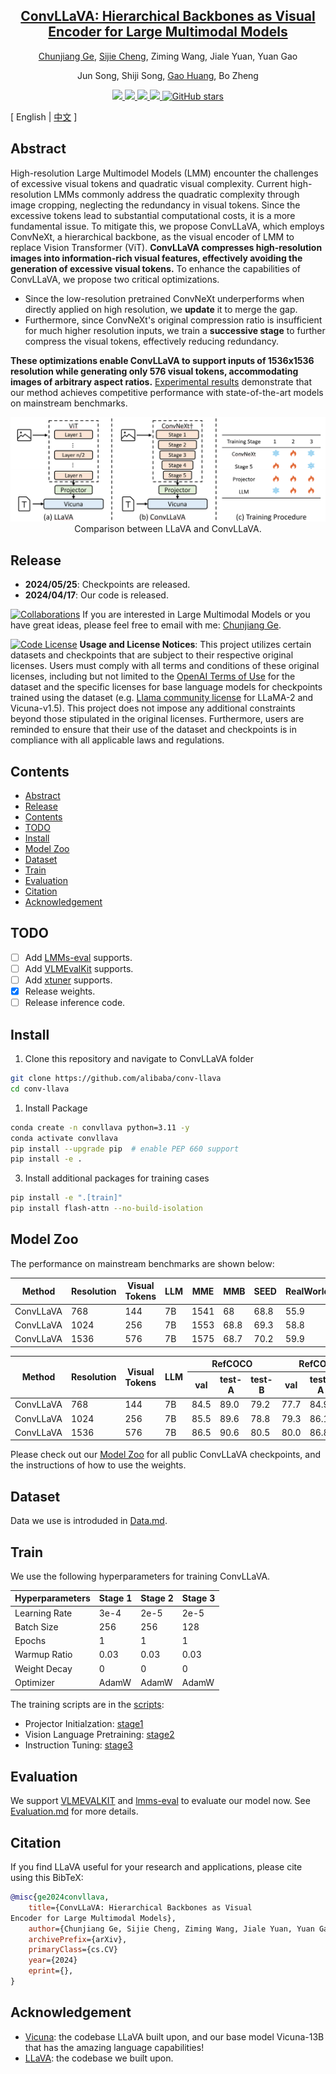 <div align="center">

<h2><a href="https://github.com/alibaba/conv-llava">ConvLLaVA: Hierarchical Backbones as Visual Encoder for Large Multimodal Models</a></h2>

[Chunjiang Ge](https://john-ge.github.io/), [Sijie Cheng](https://adacheng.github.io/), Ziming Wang, Jiale Yuan, Yuan Gao

Jun Song, Shiji Song, [Gao Huang](https://www.gaohuang.net/), Bo Zheng

</div>

<p align="center">
    <a href="https://arxiv.org/abs/"> 
        <img src="https://img.shields.io/badge/arXiv-2405.-b31b1b.svg">
    </a>
    <a href="https://huggingface.co/collections/ConvLLaVA/convllava-66519ef0ccdee62544bd19bf"> 
        <img src="https://img.shields.io/badge/🤗%20Hugging%20Face-Models-ffd21e">
    </a>
    <a href="https://modelscope.cn/organization/ConvLLaVA?tab=model"> 
        <img src="https://img.shields.io/badge/🤖%20ModelScope-Models-5f4cf2.svg">
    </a>
    <a href="https://wisemodel.cn/organization/ConvLLaVA"> 
        <img src="https://img.shields.io/badge/WiseModel-Models-571282.svg">
    </a>
    <a href="https://github.com/alibaba/conv-llava/stargazers">
        <img alt="GitHub stars" src="https://img.shields.io/github/stars/alibaba/conv-llava?color=ccf" />
    </a>
</p>

<span>[ English | <a href="README_zh.md">中文</a> ]</span>

## Abstract

High-resolution Large Multimodel Models (LMM) encounter the challenges of excessive visual tokens and quadratic visual complexity. Current high-resolution LMMs commonly address the quadratic complexity through image cropping, neglecting the redundancy in visual tokens. Since the excessive tokens lead to substantial computational costs, it is a more fundamental issue. To mitigate this, we propose ConvLLaVA, which employs ConvNeXt, a hierarchical backbone, as the visual encoder of LMM to replace Vision Transformer (ViT). **ConvLLaVA compresses high-resolution images into information-rich visual features, effectively avoiding the generation of excessive visual tokens.** To enhance the capabilities of ConvLLaVA, we propose two critical optimizations.

- Since the low-resolution pretrained ConvNeXt underperforms when directly applied on high resolution, we **update** it to merge the gap.
- Furthermore, since ConvNeXt's original compression ratio is insufficient for much higher resolution inputs, we train a **successive stage** to further compress the visual tokens, effectively reducing redundancy.

**These optimizations enable ConvLLaVA to support inputs of 1536x1536 resolution while generating only 576 visual tokens, accommodating images of arbitrary aspect ratios.** [Experimental results](#model-zoo) demonstrate that our method achieves competitive performance with state-of-the-art models on mainstream benchmarks.

<div align="center">
  <img src="asset/method.png" width=600" />
</div>
<div align="center">
  <figcaption>Comparison between LLaVA and ConvLLaVA.</figcaption>
</div>

## Release

- **2024/05/25**: Checkpoints are released.
- **2024/04/17**: Our code is released.

[![Collaborations](https://img.shields.io/badge/Welcome-Collaborations-b31b1b.svg)](mailto:gecj20@mails.tsinghua.edu.cn)
If you are interested in Large Multimodal Models or you have great ideas, please feel free to email with me: [Chunjiang Ge](mailto:gecj20@mails.tsinghua.edu.cn).

[![Code License](https://img.shields.io/badge/Code%20License-Apache_2.0-green.svg)](https://github.com/tatsu-lab/stanford_alpaca/blob/main/LICENSE)
**Usage and License Notices**: This project utilizes certain datasets and checkpoints that are subject to their respective original licenses. Users must comply with all terms and conditions of these original licenses, including but not limited to the [OpenAI Terms of Use](https://openai.com/policies/terms-of-use) for the dataset and the specific licenses for base language models for checkpoints trained using the dataset (e.g. [Llama community license](https://ai.meta.com/llama/license/) for LLaMA-2 and Vicuna-v1.5). This project does not impose any additional constraints beyond those stipulated in the original licenses. Furthermore, users are reminded to ensure that their use of the dataset and checkpoints is in compliance with all applicable laws and regulations.

## Contents
- [Abstract](#abstract)
- [Release](#release)
- [Contents](#contents)
- [TODO](#todo)
- [Install](#install)
- [Model Zoo](#model-zoo)
- [Dataset](#dataset)
- [Train](#train)
- [Evaluation](#evaluation)
- [Citation](#citation)
- [Acknowledgement](#acknowledgement)

## TODO

- [ ] Add [LMMs-eval](https://github.com/EvolvingLMMs-Lab/lmms-eval) supports.
- [ ] Add [VLMEvalKit](https://github.com/open-compass/VLMEvalKit) supports.
- [ ] Add [xtuner](https://github.com/InternLM/xtuner) supports.
- [x] Release weights.
- [ ] Release inference code.

## Install

1. Clone this repository and navigate to ConvLLaVA folder
```bash
git clone https://github.com/alibaba/conv-llava
cd conv-llava
```

1. Install Package
```bash
conda create -n convllava python=3.11 -y
conda activate convllava
pip install --upgrade pip  # enable PEP 660 support
pip install -e .
```

3. Install additional packages for training cases
```bash
pip install -e ".[train]"
pip install flash-attn --no-build-isolation
```

## Model Zoo

The performance on mainstream benchmarks are shown below:

<table class="tg"><thead>
  <tr>
    <th class="tg-nrix">Method</th>
    <th class="tg-nrix">Resolution</th>
    <th class="tg-nrix">Visual Tokens</th>
    <th class="tg-nrix">LLM</th>
    <th class="tg-nrix">MME</th>
    <th class="tg-nrix">MMB</th>
    <th class="tg-nrix">SEED</th>
    <th class="tg-nrix">RealWorldQA</th>
    <th class="tg-nrix">MMMU</th>
    <th class="tg-nrix">MMVet</th>
    <th class="tg-nrix">Text</th>
    <th class="tg-nrix">Doc</th>
    <th class="tg-nrix">POPE</th>
  </tr></thead>
<tbody>
  <tr>
    <td class="tg-nrix">ConvLLaVA</td>
    <td class="tg-nrix">768</td>
    <td class="tg-nrix">144</td>
    <td class="tg-nrix">7B</td>
    <td class="tg-nrix">1541</td>
    <td class="tg-nrix">68</td>
    <td class="tg-nrix">68.8</td>
    <td class="tg-nrix">55.9</td>
    <td class="tg-nrix">36.3</td>
    <td class="tg-nrix">44.8</td>
    <td class="tg-nrix">59.1</td>
    <td class="tg-nrix">44.8</td>
    <td class="tg-nrix">87.3</td>
  </tr>
  <tr>
    <td class="tg-nrix">ConvLLaVA</td>
    <td class="tg-nrix">1024</td>
    <td class="tg-nrix">256</td>
    <td class="tg-nrix">7B</td>
    <td class="tg-nrix">1553</td>
    <td class="tg-nrix">68.8</td>
    <td class="tg-nrix">69.3</td>
    <td class="tg-nrix">58.8</td>
    <td class="tg-nrix">35.1</td>
    <td class="tg-nrix">44.4</td>
    <td class="tg-nrix">62.5</td>
    <td class="tg-nrix">48.5</td>
    <td class="tg-nrix">87.7</td>
  </tr>
  <tr>
    <td class="tg-nrix">ConvLLaVA</td>
    <td class="tg-nrix">1536</td>
    <td class="tg-nrix">576</td>
    <td class="tg-nrix">7B</td>
    <td class="tg-nrix">1575</td>
    <td class="tg-nrix">68.7</td>
    <td class="tg-nrix">70.2</td>
    <td class="tg-nrix">59.9</td>
    <td class="tg-nrix">35.8</td>
    <td class="tg-nrix">45.9</td>
    <td class="tg-nrix">65.8</td>
    <td class="tg-nrix">59</td>
    <td class="tg-nrix">87.3</td>
  </tr>
</tbody></table>

<table class="tg"><thead>
  <tr>
    <th class="tg-nrix" rowspan="2">Method</th>
    <th class="tg-nrix" rowspan="2">Resolution</th>
    <th class="tg-nrix" rowspan="2">Visual Tokens</th>
    <th class="tg-nrix" rowspan="2">LLM</th>
    <th class="tg-nrix" colspan="3">RefCOCO</th>
    <th class="tg-nrix" colspan="3">RefCOCO+</th>
    <th class="tg-nrix" colspan="2">RefCOCOg</th>
    <th class="tg-nrix" rowspan="2">Avg</th>
  </tr>
  <tr>
    <th class="tg-nrix">val</th>
    <th class="tg-nrix">test-A</th>
    <th class="tg-nrix">test-B</th>
    <th class="tg-nrix">val</th>
    <th class="tg-nrix">test-A</th>
    <th class="tg-nrix">test-B</th>
    <th class="tg-nrix">val</th>
    <th class="tg-nrix">test</th>
  </tr></thead>
<tbody>
  <tr>
    <td class="tg-nrix">ConvLLaVA</td>
    <td class="tg-nrix">768</td>
    <td class="tg-nrix">144</td>
    <td class="tg-nrix">7B</td>
    <td class="tg-nrix">84.5</td>
    <td class="tg-nrix">89.0</td>
    <td class="tg-nrix">79.2</td>
    <td class="tg-nrix">77.7</td>
    <td class="tg-nrix">84.9</td>
    <td class="tg-nrix">69.7</td>
    <td class="tg-nrix">79.8</td>
    <td class="tg-nrix">79.7</td>
    <td class="tg-nrix">80.6</td>
  </tr>
  <tr>
    <td class="tg-nrix">ConvLLaVA</td>
    <td class="tg-nrix">1024</td>
    <td class="tg-nrix">256</td>
    <td class="tg-nrix">7B</td>
    <td class="tg-nrix">85.5</td>
    <td class="tg-nrix">89.6</td>
    <td class="tg-nrix">78.8</td>
    <td class="tg-nrix">79.3</td>
    <td class="tg-nrix">86.1</td>
    <td class="tg-nrix">70.3</td>
    <td class="tg-nrix">80.6</td>
    <td class="tg-nrix">81.2</td>
    <td class="tg-nrix">81.4</td>
  </tr>
  <tr>
    <td class="tg-nrix">ConvLLaVA</td>
    <td class="tg-nrix">1536</td>
    <td class="tg-nrix">576</td>
    <td class="tg-nrix">7B</td>
    <td class="tg-nrix">86.5</td>
    <td class="tg-nrix">90.6</td>
    <td class="tg-nrix">80.5</td>
    <td class="tg-nrix">80.0</td>
    <td class="tg-nrix">86.8</td>
    <td class="tg-nrix">71.5</td>
    <td class="tg-nrix">82.0</td>
    <td class="tg-nrix">82.4</td>
    <td class="tg-nrix">82.3</td>
  </tr>
</tbody></table>

Please check out our [Model Zoo](https://github.com/alibaba/conv-llava/blob/main/docs/Model_zoo.md) for all public ConvLLaVA checkpoints, and the instructions of how to use the weights.

## Dataset

Data we use is introduded in [Data.md](https://github.com/alibaba/conv-llava/blob/main/docs/Data.md).

## Train

We use the following hyperparameters for training ConvLLaVA.

| Hyperparameters | Stage 1 | Stage 2 | Stage 3 |
| --------------- | ------- | ------- | ------- |
| Learning Rate   | 3e-4    | 2e-5    | 2e-5    |
| Batch Size      | 256     | 256     | 128     |
| Epochs          | 1       | 1       | 1       |
| Warmup Ratio    | 0.03    | 0.03    | 0.03    |
| Weight Decay    | 0       | 0       | 0       |
| Optimizer       | AdamW   | AdamW   | AdamW   |

The training scripts are in the [scripts](https://github.com/alibaba/conv-llava/tree/main/scripts):

- Projector Initialzation: [stage1](https://github.com/alibaba/conv-llava/tree/main/scripts/stage_1.sh)
- Vision Language Pretraining: [stage2](https://github.com/alibaba/conv-llava/tree/main/scripts/stage_2.sh)
- Instruction Tuning: [stage3](https://github.com/alibaba/conv-llava/tree/main/scripts/stage_3.sh)

## Evaluation

We support [VLMEVALKIT](https://github.com/open-compass/VLMEvalKit) and [lmms-eval](https://github.com/EvolvingLMMs-Lab/lmms-eval) to evaluate our model now. See [Evaluation.md](https://github.com/alibaba/conv-llava/docs/Evaluation.md) for more details.

## Citation

If you find LLaVA useful for your research and applications, please cite using this BibTeX:

```bibtex
@misc{ge2024convllava,
    title={ConvLLaVA: Hierarchical Backbones as Visual
Encoder for Large Multimodal Models},
    author={Chunjiang Ge, Sijie Cheng, Ziming Wang, Jiale Yuan, Yuan Gao, Jun Song, Shiji Song, Gao Huang, Bo Zheng},
    archivePrefix={arXiv},
    primaryClass={cs.CV}
    year={2024}
    eprint={},
}
```

## Acknowledgement

- [Vicuna](https://github.com/lm-sys/FastChat): the codebase LLaVA built upon, and our base model Vicuna-13B that has the amazing language capabilities!
- [LLaVA](https://github.com/haotian-liu/LLaVA): the codebase we built upon.

